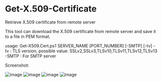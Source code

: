 # Get-X.509-Certificate
Retrieve X.509 certificate from remote server

This tool can download the X.509 certificate from remote server and save it to a file in PEM format.

usage: Get-X509.Cert.ps1 SERVER_NAME [PORT_NUMBER] [-SMTP] [-tv]
       -tv   : TLS version, possible value: SSLv2,SSLv3,TLSv10,TLSv11,TLSv12,TLSv13
       -SMTP : For SMTP server

Screenshot:

![image](https://user-images.githubusercontent.com/57880343/177472650-d91e910f-5436-41ed-9b88-63fb1ed4fed4.png)
![image](https://user-images.githubusercontent.com/57880343/177473477-e54f60ca-4ab2-4eb9-9c9f-40b6786096d7.png)
![image](https://user-images.githubusercontent.com/57880343/177472726-d824a887-98c2-4b1f-b355-5a563a023fba.png)
![image](https://user-images.githubusercontent.com/57880343/177472777-0afa023b-27d9-4733-a8b6-a7ba401a1387.png)
